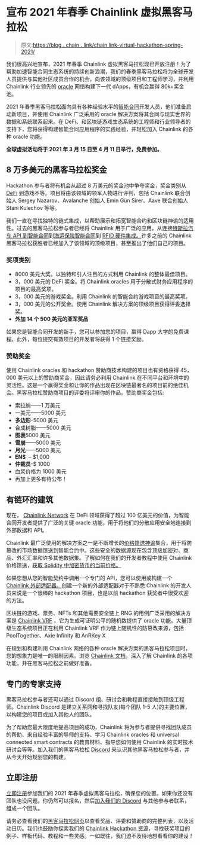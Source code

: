 # 宣布 2021 年春季 Chainlink 虚拟黑客马拉松

> 原文:[https://blog . chain . link/chain link-virtual-hackathon-spring-2021/](https://blog.chain.link/chainlink-virtual-hackathon-spring-2021/)

我们很高兴地宣布，2021 年春季 Chainlink 虚拟黑客马拉松现已开放注册！为了帮助加速智能合同生态系统的持续创新浪潮，我们的春季黑客马拉松将为全球开发人员提供与其他社区成员合作的机会，向该领域的顶级项目和工程师学习，并利用 Chainlink 行业领先的 [oracle](https://chain.link/education/blockchain-oracles) 网络构建下一代 dApps，有机会赢得 80k+奖金池。

2021 年春季黑客马拉松面向具有各种经验水平的[智能合同](https://chain.link/education/smart-contracts)开发人员，他们准备启动新项目，并使用 Chainlink 广泛采用的 oracle 解决方案将其合同与现实世界的数据和系统联系起来。在 DeFi、和区块链游戏生态系统的工程师和行业领导者的支持下，您将获得构建智能合同应用程序的实践经验，并轻松加入 Chainlink 的各种 oracle 功能。

**全球虚拟活动将于 2021 年 3 月 15 日至 4 月 11 日举行，免费参加。**

## 8 万多美元的黑客马拉松奖金

Hackathon 参与者将有机会从超过 8 万美元的奖金池中争夺奖金，奖金类别从 [DeFi](https://chain.link/education/defi) 到游戏不等。项目将由该领域的领军人物进行评判，包括 Chainlink 联合创始人 Sergey Nazarov、Avalanche 创始人 Emin Gün Sirer、Aave 联合创始人 Stani Kulechov 等等。

我们一直在寻找独特的链式集成，以帮助展示和拓宽智能合约和区块链神谕的适用性。过去的黑客马拉松参与者已经将 Chainlink 用于广泛的应用，从连接[特斯拉汽车 API 到智能合同](https://blog.chain.link/create-tesla-smart-contract-rental/)到[海运保险智能合同](https://blog.chain.link/build-a-marine-insurance-smart-contract-with-chainlink/)到 [RFID 硬件集成。](https://blog.chain.link/rfid-blockchain-integration-with-chainlink-external-adapters/)许多之前的 Chainlink 黑客马拉松获胜者已经加入了该领域的顶级项目，甚至推出了他们自己的项目。

### 奖项类别

*   8000 美元大奖。以独特和引人注目的方式利用 Chainlink 的整体最佳项目。
*   3，000 美元的 DeFi 奖金。将 Chainlink oracles 用于分散式财务应用程序的项目的最高奖项。
*   3，000 美元的游戏奖金。利用 Chainlink 的智能合约游戏项目的最高奖项。
*   3，000 美元的公开奖金。使用 Chainlink 解决方案的顶级项目获得评委选择奖。
*   **外加 14 个 500 美元的亚军奖品**

如果您是智能合同开发的新手，您可以参加您的项目，赢得 Dapp 大学的免费课程。此外，每位提交有效项目的开发者将获得 1 个链接奖励。

### 赞助奖金

使用 Chainlink oracles 和 hackathon 赞助商技术构建的项目也有资格获得 45，000 美元以上的赞助商奖金，因此请务必利用 Chainlink 在不同平台和环境中的灵活性。这是一个赢得奖金和让你的作品出现在区块链最著名的项目前的绝佳机会。黑客马拉松赞助商项目的评委将评审你的作品。赞助商奖金包括:

*   索拉纳——1 万美元
*   一美元——5000 美元
*   **多边形**–5000 美元
*   合成树脂——5000 美元
*   **图表**5000 美元
*   **雪崩**——5000 美元
*   **月光**——5000 美元
*   **ENS**  – $1,000
*   **仲裁员**-$ 1000
*   血浆价格为 1000 美元
*   再加上更多有待公布！

## 有链环的建筑

现在， [Chainlink Network](https://chain.link/) 在 DeFi 领域获得了超过 100 亿美元的价值，为智能合同开发者提供了广泛的关键 oracle 功能，用于将他们的分散应用安全地连接到外部数据和 API。

Chainlink 最广泛使用的解决方案之一是不断增长的[价格馈送神谕](https://data.chain.link/)集合，用于将防篡改的市场数据馈送到智能合约中。这些安全的数据源现在包含顶级加密对、商品、外汇汇率和许多其他数据集。了解如何在我们的开发者教程中使用 Chainlink 价格馈送，[获取 Solidity 中加密货币的当前价格。](https://blog.chain.link/fetch-current-crypto-price-data-solidity/)

如果您想从您的智能契约中调用一个专门的 API，您可以使用或构建一个 [Chainlink 外部适配器。](https://blog.chain.link/build-and-use-external-adapters/)创建一个新的外部适配器对于不熟悉 Chainlink 的开发人员来说是一个很棒的 hackathon 项目，也是以前 hackathon 获奖者中很受欢迎的方法。

区块链的游戏、票务、NFTs 和其他需要安全链上 RNG 的用例广泛采用的解决方案是 [Chainlink VRF](https://docs.chain.link/docs/chainlink-vrf) ，它为生成可证明公平的随机数提供了 oracle 功能。大量顶级生态系统项目正在利用 Chainlink VRF 作为链上随机性的防篡改来源，包括 PoolTogether、Axie Infinity 和 AnRKey X

在规划和构建利用 Chainlink 网络的各种 oracle 解决方案的黑客马拉松项目时，您的想象力是唯一的限制因素。浏览 [Chainlink 文档](https://docs.chain.link/docs)，深入了解 Chainlink 的各项功能，并在黑客马拉松之前做好准备。

## 专门的专家支持

黑客马拉松参与者还可以通过 Discord 组、研讨会和教程直接接触到顶级工程师。Chainlink Discord 是建立关系网和寻找队友(每个团队 1-5 人)的主要位置，以构建您的项目或加入其他人的团队。

为了帮助您最大限度地提高项目的成功，Chainlink 将为参与者提供寻找团队成员的帮助、来自经验丰富的导师的支持、学习 Chainlink oracles 和 universal connected smart contracts 的教育材料、指导您如何使用 Chainlink 的实时技术研讨会等等。加入我们的黑客马拉松 [Discord](https://discord.gg/aSK4zew) 来认识其他黑客马拉松参与者，并从今天开始规划您的构建。

## 立即注册

[立即注册](https://chainlinkcommunity.typeform.com/to/bR4tT3cg)参加我们的 2021 年春季虚拟黑客马拉松，确保您的位置。如果你还没有团队也没问题。你仍然可以报名，然后[加入我们的 Discord](https://discordapp.com/invite/aSK4zew) 与其他参与者联系，组成一个团队。

请务必查看我们的[黑客马拉松网页](https://chain.link/hackathon)以查看奖品、评委和赞助商的完整列表，以及活动日历。我们也鼓励你探索我们的 [Chainlink Hackathon 资源](https://docs.chain.link/docs/hackathon-resources)，寻找获奖项目的例子、样板代码、教程和一些灵感。一如既往，我们迫不及待地想看看你的建设！